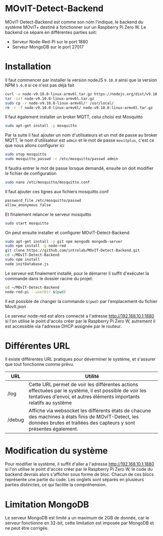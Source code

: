 # MOvIT-Detect-Backend

MOvIT-Detect-Backend est comme son nom l'indique, le backend du système MOvIT+ destiné a fonctionner sur un Raspberry Pi Zero W. Le backend ce sépare en différentes parties soit:

  - Serveur Node-Red-Pi sur le port 1880
  - Serveur MongoDB sur le port 27017

# Installation
Il faut commencer par installer la version nodeJS `9.10.0` ainsi que la version NPM `5.6.0` si ce n'est pas déjà fait
```bash
curl -o node-v9.10.0-linux-armv6l.tar.gz https://nodejs.org/dist/v9.10.0/node-v9.10.0-linux-armv6l.tar.gz
tar -xzf node-v9.10.0-linux-armv6l.tar.gz
sudo cp -r node-v9.10.0-linux-armv6l/* /usr/local/
rm -r -f node-v9.10.0-linux-armv6l/ node-v9.10.0-linux-armv6l.tar.gz
```

Il faut également installer un broker MQTT, celui choisi est Mosquitto
```bash
sudo apt-get install -y mosquitto 
```

Par la suite il faut ajouter un nom d'utilisateurs et un mot de passe au broker MQTT, le nom d'utilisateur est `admin` et le mot de passe `movitplus`, c'est ce que nous allons configurer ici
```bash
sudo stop mosquitto
sudo mosquitto_passwd -c /etc/mosquitto/passwd admin
```
Il faudra entrer le mot de passe lorsque demandé, ensuite on doit modifier le fichier de configuration
```bash
sudo nano /etc/mosquitto/mosquitto.conf
```
Il faut ajouter ces lignes aux fichiers mosquitto.conf
```bash
password_file /etc/mosquitto/passwd
allow_anonymous false
```
Et finalement relancer le serveur mosquitto
```bash
sudo start mosquitto
```

On peut ensuite installer et configurer MOvIT-Detect-Backend

```bash
sudo apt-get install -y git npm mongodb mongodb-server
sudo npm install -g node-red
git clone https://github.com/introlab/MOvIT-Detect-Backend.git
cd ~/MOvIT-Detect-Backend
sudo npm install
node initDatabase.js
```

Le serveur est finalement installé, pour le démarrer il suffit d'exécuter la commande dans le dossier racine du projet:

```bash
cd ~/MOvIT-Detect-Backend
node-red-pi --userDir $(pwd)
```
Il est possible de changer la commande `$(pwd)` par l'emplacement du fichier MovIt.json

Le serveur node-red est alors connecté a l'adresse http://192.168.10.1:1880 si l'on utilise le point d'accès créer par le Raspberry Pi Zero W, autrement il est accessible via l'adresse DHCP assignée par le routeur.

# Différentes URL
Il existe différentes URL pratiques pour déverminer le système, et s'assurer que tout fonctionne comme prévu.

| URL | Utilité |
| --- | --- |
| /log      | Cette URL permet de voir les différentes actions effectuées par le système, il est possible de voir les tentatives d'envoi, et autres éléments importants relatifs au système
| /debug      | Affiche via websocket les différents états de chacune des machines à états finis de MOvIT-Detect, les données brutes et traitées des capteurs y sont présentes également.|

# Modification du système
Pour modifier le système, il suffit d'aller a l'adresse http://192.168.10.1:1880 si l'on utilise le point d'accès créer par le Raspberry Pi Zero W, le code du backend devrais alors s'afficher sous forme de bloc. Chacun de ces blocs représente une partie du code. Les onglets sont séparés en plusieurs parties distinctes, ce qui facilite la compréhension.


# Limitation MongoDB
Le serveur MongoDB est limité a un maximum de 2GB de donnée, car le serveur fonctionne en 32-bit, cette limitation est imposée par MongoDB et ne peut être corrigée.
